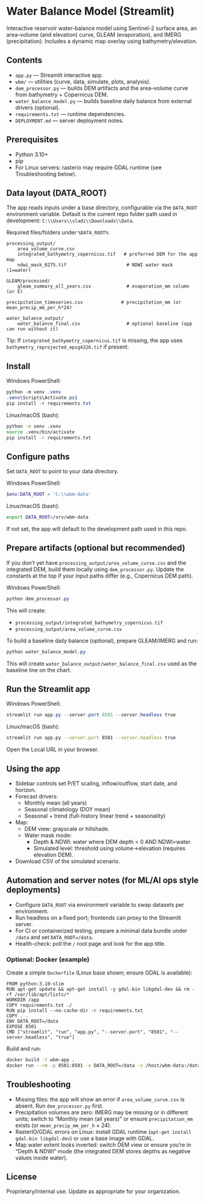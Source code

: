 # Water Balance Model (Streamlit)

Interactive reservoir water-balance model using Sentinel-2 surface area, an area–volume (and elevation) curve, GLEAM (evaporation), and IMERG (precipitation). Includes a dynamic map overlay using bathymetry/elevation.

## Contents
- `app.py` — Streamlit interactive app.
- `wbm/` — utilities (curve, data, simulate, plots, analysis).
- `dem_processor.py` — builds DEM artifacts and the area–volume curve from bathymetry + Copernicus DEM.
- `water_balance_model.py` — builds baseline daily balance from external drivers (optional).
- `requirements.txt` — runtime dependencies.
- `DEPLOYMENT.md` — server deployment notes.

## Prerequisites
- Python 3.10+
- pip
- For Linux servers: rasterio may require GDAL runtime (see Troubleshooting below).

## Data layout (DATA_ROOT)
The app reads inputs under a base directory, configurable via the `DATA_ROOT` environment variable. Default is the current repo folder path used in development: `C:\\Users\\vladi\\Downloads\\Data`.

Required files/folders under `%DATA_ROOT%`:

```
processing_output/
	area_volume_curve.csv
	integrated_bathymetry_copernicus.tif   # preferred DEM for the app map
	ndwi_mask_0275.tif                      # NDWI water mask (1=water)

GLEAM/processed/
	gleam_summary_all_years.csv             # evaporation_mm column (or E)

precipitation_timeseries.csv              # precipitation_mm (or mean_precip_mm_per_h*24)

water_balance_output/
	water_balance_final.csv                 # optional baseline (app can run without it)
```

Tip: If `integrated_bathymetry_copernicus.tif` is missing, the app uses `bathymetry_reprojected_epsg4326.tif` if present.

## Install

Windows PowerShell:

```powershell
python -m venv .venv
.venv\Scripts\Activate.ps1
pip install -r requirements.txt
```

Linux/macOS (bash):

```bash
python -m venv .venv
source .venv/bin/activate
pip install -r requirements.txt
```

## Configure paths

Set `DATA_ROOT` to point to your data directory.

Windows PowerShell:

```powershell
$env:DATA_ROOT = 'C:\\wbm-data'
```

Linux/macOS (bash):

```bash
export DATA_ROOT=/srv/wbm-data
```

If not set, the app will default to the development path used in this repo.

## Prepare artifacts (optional but recommended)

If you don’t yet have `processing_output/area_volume_curve.csv` and the integrated DEM, build them locally using `dem_processor.py`. Update the constants at the top if your input paths differ (e.g., Copernicus DEM path).

Windows PowerShell:

```powershell
python dem_processor.py
```

This will create:
- `processing_output/integrated_bathymetry_copernicus.tif`
- `processing_output/area_volume_curve.csv`

To build a baseline daily balance (optional), prepare GLEAM/IMERG and run:

```powershell
python water_balance_model.py
```

This will create `water_balance_output/water_balance_final.csv` used as the baseline line on the chart.

## Run the Streamlit app

Windows PowerShell:

```powershell
streamlit run app.py --server.port 8501 --server.headless true
```

Linux/macOS (bash):

```bash
streamlit run app.py --server.port 8501 --server.headless true
```

Open the Local URL in your browser.

## Using the app
- Sidebar controls set P/ET scaling, inflow/outflow, start date, and horizon.
- Forecast drivers:
	- Monthly mean (all years)
	- Seasonal climatology (DOY mean)
	- Seasonal + trend (full-history linear trend + seasonality)
- Map:
	- DEM view: grayscale or hillshade.
	- Water mask mode:
		- Depth & NDWI: water where DEM depth < 0 AND NDWI=water.
		- Simulated level: threshold using volume→elevation (requires elevation DEM).
- Download CSV of the simulated scenario.

## Automation and server notes (for ML/AI ops style deployments)
- Configure `DATA_ROOT` via environment variable to swap datasets per environment.
- Run headless on a fixed port; frontends can proxy to the Streamlit server.
- For CI or containerized testing, prepare a minimal data bundle under `/data` and set `DATA_ROOT=/data`.
- Health-check: poll the `/` root page and look for the app title.

### Optional: Docker (example)
Create a simple `Dockerfile` (Linux base shown; ensure GDAL is available):

```
FROM python:3.10-slim
RUN apt-get update && apt-get install -y gdal-bin libgdal-dev && rm -rf /var/lib/apt/lists/*
WORKDIR /app
COPY requirements.txt ./
RUN pip install --no-cache-dir -r requirements.txt
COPY . .
ENV DATA_ROOT=/data
EXPOSE 8501
CMD ["streamlit", "run", "app.py", "--server.port", "8501", "--server.headless", "true"]
```

Build and run:

```bash
docker build -t wbm-app .
docker run --rm -p 8501:8501 -e DATA_ROOT=/data -v /host/wbm-data:/data wbm-app
```

## Troubleshooting
- Missing files: the app will show an error if `area_volume_curve.csv` is absent. Run `dem_processor.py` first.
- Precipitation volumes are zero: IMERG may be missing or in different units; switch to “Monthly mean (all years)” or ensure `precipitation_mm` exists (or `mean_precip_mm_per_h` × 24).
- RasterIO/GDAL errors on Linux: install GDAL runtime (`apt-get install gdal-bin libgdal-dev`) or use a base image with GDAL.
- Map water extent looks inverted: switch DEM view or ensure you’re in “Depth & NDWI” mode (the integrated DEM stores depths as negative values inside water).

## License
Proprietary/internal use. Update as appropriate for your organization.
